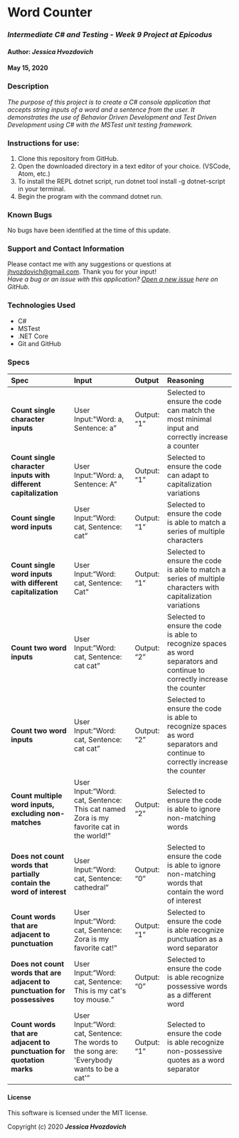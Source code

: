 # **Word Counter**

### _Intermediate C# and Testing - Week 9 Project at Epicodus_

#### Author: **_Jessica Hvozdovich_**
#### May 15, 2020

### Description

_The purpose of this project is to create a C# console application that accepts string inputs of a word and a sentence from the user. It demonstrates the use of Behavior Driven Development and Test Driven Development using C# with the MSTest unit testing framework._

### Instructions for use:

1. Clone this repository from GitHub.
2. Open the downloaded directory in a text editor of your choice.
  (VSCode, Atom, etc.)
3. To install the REPL dotnet script, run dotnet tool install -g dotnet-script in your terminal.
4. Begin the program with the command dotnet run.

### Known Bugs

No bugs have been identified at the time of this update.

### Support and Contact Information

Please contact me with any suggestions or questions at jhvozdovich@gmail.com. Thank you for your input!  
_Have a bug or an issue with this application? [Open a new issue](https://github.com/jhvozdovich/word-counter/issues) here on GitHub._

### Technologies Used

* C#
* MSTest
* .NET Core
* Git and GitHub

### Specs
| Spec | Input | Output | Reasoning |
| :------------- | :------------- | :------------- | :------------- |
| **Count single character inputs** | User Input:"Word: a, Sentence: a” | Output: “1” | Selected to ensure the code can match the most minimal input and correctly increase a counter |
| **Count single character inputs with different capitalization** | User Input:"Word: a, Sentence: A” | Output: “1” | Selected to ensure the code can adapt to capitalization variations |
| **Count single word inputs** | User Input:”Word: cat, Sentence: cat” | Output: “1” | Selected to ensure the code is able to match a series of multiple characters |
| **Count single word inputs with different capitalization** | User Input:”Word: cat, Sentence: Cat” | Output: “1” | Selected to ensure the code is able to match a series of multiple characters with capitalization variations |
| **Count two word inputs** | User Input:”Word: cat, Sentence: cat cat” | Output: “2” | Selected to ensure the code is able to recognize spaces as word separators and continue to correctly increase the counter |
| **Count two word inputs** | User Input:”Word: cat, Sentence: cat cat” | Output: “2” | Selected to ensure the code is able to recognize spaces as word separators and continue to correctly increase the counter |
| **Count multiple word inputs, excluding non-matches** | User Input:”Word: cat, Sentence: This cat named Zora is my favorite cat in the world!” | Output: “2” | Selected to ensure the code is able to ignore non-matching words |
| **Does not count words that partially contain the word of interest** | User Input:”Word: cat, Sentence: cathedral” | Output: “0” | Selected to ensure the code is able to ignore non-matching words that contain the word of interest |
| **Count words that are adjacent to punctuation** | User Input:”Word: cat, Sentence: Zora is my favorite cat!” | Output: “1” | Selected to ensure the code is able recognize punctuation as a word separator |
| **Does not count words that are adjacent to punctuation for possessives** | User Input:”Word: cat, Sentence: This is my cat's toy mouse.” | Output: “0” | Selected to ensure the code is able recognize possessive words as a different word |
| **Count words that are adjacent to punctuation for quotation marks** | User Input:”Word: cat, Sentence: The words to the song are: 'Everybody wants to be a cat'” | Output: “1” | Selected to ensure the code is able recognize non-possessive quotes as a word separator |

#### License

This software is licensed under the MIT license.

Copyright (c) 2020 **_Jessica Hvozdovich_**
